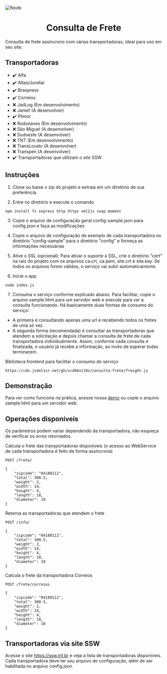 ![Node](https://img.shields.io/badge/node-%3E%3D%208.0.0-brightgreen.svg)

<p align="center">
  <h1 align="center">Consulta de Frete</h1>
</p>

Consulta de frete assíncrono com várias transportadoras, ideal para uso em seu site.

## Transportadoras
- :heavy_check_mark: Alfa
- :heavy_check_mark: Atlas/Jundiaí
- :heavy_check_mark: Braspress
- :heavy_check_mark: Correios
- :x: JadLog (Em desenvolvimento)
- :x: Jamef (A desenvolver)
- :heavy_check_mark: Plimor
- :x: Rodonaves (Em desenvolvimento)
- :x: São Miguel (A desenvolver)
- :x: Sudoeste (A desenvolver)
- :x: TNT (Em desenvolvimento)
- :x: TransLovato (A desenvolver)
- :x: Transpen (A desenvolver)
- :heavy_check_mark: Transportadoras que utilizam o site SSW

## Instruções

1) Clone ou baixe o zip do projeto e extraia em um diretório de sua preferência.

2) Entre no diretório e execute o comando
 
```
npm install fs express http https xml2js soap moment
```

3) Copie o arquivo de configuração geral config-sample.json para config.json e faça as modificações

4) Copie o arquivo de configuração de exemplo de cada transportadora no diretório "config-sample" para o diretório
"config" e forneça as informações necessárias

5) Ative o SSL (opcional): Para ativar o suporte a SSL, crie o diretório "cert" na raiz do projeto com os arquivos ca.crt, ca.pem, site.crt e site.key. Se todos os arquivos forem válidos, o serviço vai subir automaticamente.

6) Inicie o app
 
```
node index.js
```

7) Consuma o serviço conforme explicado abaixo. Para facilitar, copie o arquivo sample.html para um servidor web e execute para ver a consulta funcionando. Há basicamente duas formas de consumo do serviço:

- A primeira é consultando apenas uma url e recebendo todos os fretes de uma só vez. 
- A segunda forma (recomendada) é consultar as transportadoras que atendem a solicitação e depois chamar a consulta de frete de cada transportadora individualmente. Assim, conforme cada consulta é finalizada, o usuário já recebe
a informação, ao invés de esperar todas terminarem.

Biblioteca frontend para facilitar o consumo do serviço

```
https://cdn.jsdelivr.net/gh/vcd94xt10z/consulta-frete/freight.js
```

## Demonstração

Para ver como funciona na prática, acesse nossa [demo](https://vcd94xt10z.github.io/projetos/consulta-frete/sample.html) ou copie o arquivo sample.html para um servidor web.
 
## Operações disponíveis

Os parâmetros podem variar dependendo da transportadora, não esqueça de verificar os erros retornados.

Calcula o frete das transportadoras disponíveis (o acesso ao WebService de cada transportadora é feito de forma assíncrona)

```
POST /frete/

{
	"zipcode": "04180112",
	"total": 300.5,
	"weight": 2,
	"width": 14,
	"height": 4,
	"length": 18,
	"diameter": 10	
}
```

Retorna as transportadoras que atendem o frete

```
POST /info/
 
{
	"zipcode": "04180112",
	"total": 300.5,
	"weight": 2,
	"width": 14,
	"height": 4,
	"length": 18,
	"diameter": 10	
}
```

Calcula o frete da transportadora Correios

```
POST /frete/correios
 
{
	"zipcode": "04180112",
	"total": 300.5,
	"weight": 2,
	"width": 14,
	"height": 4,
	"length": 18,
	"diameter": 10	
}
```

## Transportadoras via site SSW

Acesse o site https://ssw.inf.br e veja a lista de transportadoras disponíveis. Cada transportadora deve ter seu arquivo de configuração, além de ser habilitada no arquivo config.json